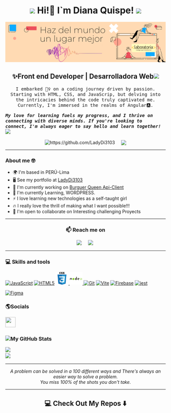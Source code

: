 <h1 align='center'> <img height="30" src="https://raw.githubusercontent.com/innng/innng/master/assets/kyubey.gif"/> Hi!👋 I`m Diana Quispe! <img src="https://media.giphy.com/media/mGcNjsfWAjY5AEZNw6/giphy.gif" width="50"></h1>

![bannerCover](https://raw.githubusercontent.com/LadyDi3103/LadyDi3103/8b832a094b087f0c0acbc2b044063854a9a826d7/banner.png)

  <h2 align='center'><b>✨Front end Developer | Desarrolladora Web</b><img src='https://github.com/Rishit-dagli/Rishit-dagli/blob/master/images/octocat-anime.gif' width='50'></h2>
<p align="center">
<samp>I embarked 🚣‍♀️ on a coding journey driven by passion. Starting with HTML, CSS, and JavaScrip,
but delving into the intricacies behind the code truly captivated me. Currently, I'm immersed in the realms of Angular🅰️.</samp>

<samp><em><b>My love for learning fuels my progress, and I thrive on connecting with diverse minds. If you're looking to connect, I'm always eager to say hello and learn together!</b></em><img src="https://media.giphy.com/media/LnQjpWaON8nhr21vNW/giphy.gif" width="40">
</samp>

 <p align="center"> <img src="https://komarev.com/ghpvc/?username=LadyDi3103" alt="https://github.com/LadyDi3103" align="center" />&nbsp;&nbsp;&nbsp;&nbsp;
  <a href="https://www.github.com/LadyDi3103" target="_blank" rel="noreferrer"><img
src="https://img.shields.io/github/followers/LadyDi3103?logo=github&style=for-the-badge&color=facc15&labelColor=27272a" align="center" /></a></p>

</p>  
 <hr>
<h3> About me 🤓 </h3>

* 🌍  I'm based in PERÚ-Lima
* 🖥️  See my portfolio at [LadyDi3103](http://github.com/LadyDi3103?tab=repositories)
* 🚀  I'm currently working on [Burguer Queen Api-Client](https://github.com/LadyDi3103/DEV005-burger-queen-api-client)
* 🧠  I'm currently Learning, WORDPRESS.
* ⚡  I love learning new technologies as a self-taught girl
* 🔥  I really love the thrill of making what I want possible!!!
* 🤝  I'm open to collaborate on Interesting challenging Proyects

<hr>
<h3  align="center">📫 Reach me on</h3>
  <p align='center'>
   <a target="_blank" href="https://www.linkedin.com/in/lady-diana-quispe-aab12a92/"><img src="https://img.shields.io/badge/-LinkedIn-0077B5?style=for-the-badge&logo=Linkedin&logoColor=white"></img></a>&nbsp;&nbsp;&nbsp;&nbsp;
<a target="_blank" href="mailto:chinamy2004@gmail.com"><img src="https://img.shields.io/badge/-Gmail-D14836?style=for-the-badge&logo=Gmail&logoColor=white"></img></a>&nbsp;

<hr>
<h3>💻 Skills and tools </h3>

<p>
<a href="https://developer.mozilla.org/en-US/docs/Web/JavaScript" target="_blank" rel="noreferrer"><img src="https://raw.githubusercontent.com/danielcranney/readme-generator/main/public/icons/skills/javascript-colored.svg" width="36" height="36" alt="JavaScript" /></a>
<a href="https://developer.mozilla.org/en-US/docs/Glossary/HTML5" target="_blank" rel="noreferrer"><img src="https://raw.githubusercontent.com/danielcranney/readme-generator/main/public/icons/skills/html5-colored.svg" width="36" height="36" alt="HTML5" /></a>
<a href="https://www.w3schools.com/css/" target="_blank" rel="noreferrer"> <img src="https://raw.githubusercontent.com/devicons/devicon/master/icons/css3/css3-original-wordmark.svg" alt="css3" width="40" height="40"/> </a>
<a href="https://nodejs.org" target="_blank" rel="noreferrer"> <img src="https://raw.githubusercontent.com/devicons/devicon/master/icons/nodejs/nodejs-original-wordmark.svg" alt="nodejs" width="40" height="40"/>
<a href="https://git-scm.com/" target="_blank" rel="noreferrer"><img src="https://raw.githubusercontent.com/danielcranney/readme-generator/main/public/icons/skills/git-colored.svg" width="36" height="36" alt="Git" /></a>
<a href="https://vitejs.dev/" target="_blank" rel="noreferrer"><img src="https://raw.githubusercontent.com/danielcranney/readme-generator/main/public/icons/skills/vite-colored.svg" width="36" height="36" alt="Vite" /></a>
<a href="https://firebase.google.com/" target="_blank" rel="noreferrer"><img src="https://raw.githubusercontent.com/danielcranney/readme-generator/main/public/icons/skills/firebase-colored.svg" width="36" height="36" alt="Firebase" /></a>
</a> <a href="https://jestjs.io" target="_blank" rel="noreferrer"> <img src="https://www.vectorlogo.zone/logos/jestjsio/jestjsio-icon.svg" alt="jest" width="40" height="40"/> </a>

<a href="https://www.figma.com/" target="_blank" rel="noreferrer"><img src="https://raw.githubusercontent.com/danielcranney/readme-generator/main/public/icons/skills/figma-colored.svg" width="36" height="36" alt="Figma" /></a>
</p>


<h3>🌎Socials</h3>

<p align="left"> <a href="https://www.github.com/LadyDi3103" target="_blank" rel="noreferrer"><img src="https://raw.githubusercontent.com/danielcranney/readme-generator/main/public/icons/socials/github.svg" width="32" height="32" /></a></p>

<h3><img src='https://github.com/Rishit-dagli/Rishit-dagli/blob/master/images/octocat-anime.gif' width='50'>My GitHub Stats</h3>

<a href="http://www.github.com/LadyDi3103"><img src="https://github-readme-streak-stats.herokuapp.com/?user=LadyDi3103&stroke=0891b2&background=27272a&ring=ec4899&fire=ec4899&currStreakNum=0891b2&currStreakLabel=ec4899&sideNums=0891b2&sideLabels=0891b2&dates=0891b2&hide_border=true" /></a>
<br>
![](https://github-readme-stats.vercel.app/api/top-langs/?username=LadyDi3103&theme=dracula&hide_border=true&include_all_commits=true&count_private=true&layout=compact)
<hr>
<p align="center">
   <i>A problem can be solved in a 100 different ways and There's always an easier way to solve a problem.</i>
   <br>
   <i>You miss 100% of the shots you don't take.</i>
   <br>
  <hr>
<h2  align="center">💻 Check Out My Repos ⬇️ </h2>

